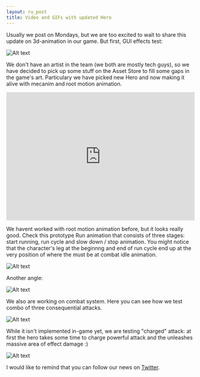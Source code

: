 ```yaml
---
layout: ru_post
title: Video and GIFs with updated Hero
---
```


Usually we post on Mondays, but we are too excited to wait to share this update on 3d-animation in our game. But first, GUI effects test:

![Alt text](http://i.imgur.com/tb4MkGE.gif)

We don't have an artist in the team (we both are mostly tech guys), so we have decided to pick up some stuff on the Asset Store to fill some gaps in the game's art. Particulary we have picked new Hero and now making it alive with mecanim and root motion animation.

<iframe width="500" height="340" src="http://www.youtube.com/embed/9FWFOr1Y3jg" frameborder="0" allowfullscreen></iframe>

We havent worked with root motion animation before, but it looks really good. Check this prototype Run animation that consists of three stages: start running, run cycle and slow down / stop animation.
You might notice that the character's leg at the beginnng and end of run cycle end up at the very position of where the must be at combat idle animation.

![Alt text](http://i.imgur.com/nC4QnwP.gif)

Another angle:

![Alt text](http://i.imgur.com/L0IZgpQ.gif)

We also are working on combat system. 
Here you can see how we test combo of three consequential attacks.

![Alt text](http://i.imgur.com/RtJskp4.gif)

While it isn't implemented in-game yet, we are testing "charged" attack: at first the hero takes some time to charge powerful attack and the unleashes massive area of effect damage :)

![Alt text](http://i.imgur.com/mRDWUQn.gif)

I would like to remind that you can follow our news on [Twitter](https://twitter.com/AncientRivals).
